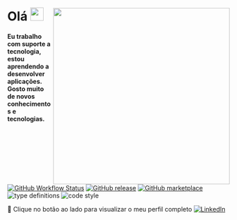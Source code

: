 <img style="margin-top: 40px;" align="right" width="400px" src="https://media.giphy.com/media/YyKPbc5OOTSQE/giphy.gif">

# Olá <img src="https://media.giphy.com/media/f9jQLaKJJl6dL0AmmZ/giphy.gif" width="30px">

#### Eu trabalho com suporte a tecnologia, estou aprendendo a desenvolver aplicações. Gosto muito de novos conhecimentos e tecnologias. 


[![GitHub Workflow Status](https://img.shields.io/github/actions/workflow/status/platane/platane/main.yml?label=action&style=flat-square)](https://github.com/Platane/Platane/actions/workflows/main.yml)
[![GitHub release](https://img.shields.io/github/release/platane/snk.svg?style=flat-square)](https://github.com/platane/snk/releases/latest)
[![GitHub marketplace](https://img.shields.io/badge/marketplace-snake-blue?logo=github&style=flat-square)](https://github.com/marketplace/actions/generate-snake-game-from-github-contribution-grid)
![type definitions](https://img.shields.io/npm/types/typescript?style=flat-square)
![code style](https://img.shields.io/badge/code_style-prettier-ff69b4.svg?style=flat-square)

🔗 Clique no botão ao lado para visualizar o meu perfil completo <a href="https://www.linkedin.com/in/wellington-borges-49aa89104/"><img src="https://img.shields.io/badge/LinkedIn-%230077B5.svg?&style=flat-square&logo=linkedin&logoColor=white" alt="LinkedIn"> </a>
